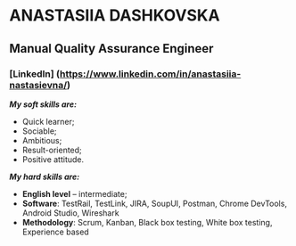 # ANASTASIIA DASHKOVSKA
## Manual Quality Assurance Engineer 

### [LinkedIn] (https://www.linkedin.com/in/anastasiia-nastasievna/)


**_My soft skills are:_**
* Quick learner;
* Sociable;
* Ambitious;
* Result-oriented;
* Positive attitude.

**_My hard skills are:_**
* **English level** – intermediate;
* **Software**: TestRail, TestLink, JIRA, SoupUI, Postman, Chrome DevTools, Android Studio, Wireshark
* **Methodology**: Scrum, Kanban, Black box testing, White box testing, Experience based


